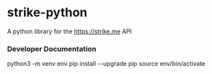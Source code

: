 # strike-python
A python library for the https://strike.me API

### Developer Documentation
python3 -m venv env
pip install --upgrade pip
source env/bin/activate
